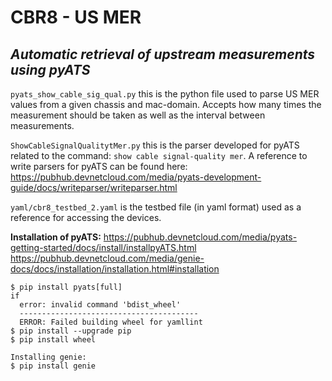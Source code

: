 # CBR8 - US MER
## _Automatic retrieval of upstream measurements using pyATS_

```pyats_show_cable_sig_qual.py``` this is the python file used to parse US MER values from a given chassis and mac-domain. Accepts how many times the measurement should be taken as well as the interval between measurements.

```ShowCableSignalQualitytMer.py``` this is the parser developed for pyATS related to the command: ```show cable signal-quality mer```. A reference to write parsers for pyATS can be found here: https://pubhub.devnetcloud.com/media/pyats-development-guide/docs/writeparser/writeparser.html 

```yaml/cbr8_testbed_2.yaml``` is the testbed file (in yaml format) used as a reference for accessing the devices.

**Installation of pyATS:**
https://pubhub.devnetcloud.com/media/pyats-getting-started/docs/install/installpyATS.html
https://pubhub.devnetcloud.com/media/genie-docs/docs/installation/installation.html#installation
```
$ pip install pyats[full]
if 
  error: invalid command 'bdist_wheel'
  ----------------------------------------
  ERROR: Failed building wheel for yamllint
$ pip install --upgrade pip
$ pip install wheel

Installing genie: 
$ pip install genie
```
